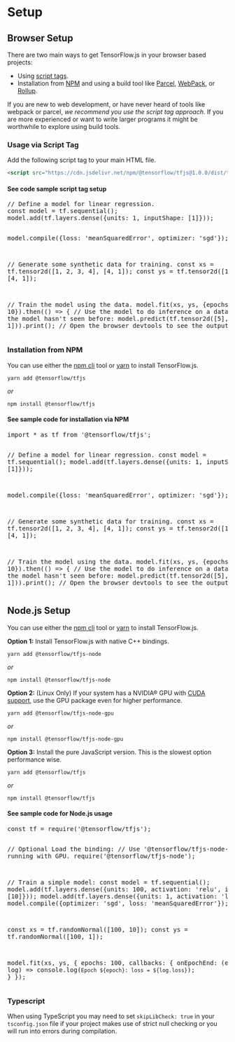 # Setup

## Browser Setup

There are two main ways to get TensorFlow.js in your browser based projects:
  - Using [script tags](https://developer.mozilla.org/en-US/docs/Learn/HTML/Howto/Use_JavaScript_within_a_webpage).
  - Installation from [NPM](https://www.npmjs.com) and using a build tool like [Parcel](https://parceljs.org/), [WebPack](https://webpack.js.org/), or [Rollup](https://rollupjs.org/guide/en).

If you are new to web development, or have never heard of tools like webpack or parcel, _we recommend you use the script tag approach_. If you are more experienced or want to write larger programs it might be worthwhile to explore using build tools.

### Usage via Script Tag

Add the following script tag to your main HTML file.

```html
<script src="https://cdn.jsdelivr.net/npm/@tensorflow/tfjs@1.0.0/dist/tf.min.js"></script>
```

<section class="expandable">
  <h4 class="showalways">See code sample script tag setup</h4>
  <pre class="prettyprint">
// Define a model for linear regression.
const model = tf.sequential();
model.add(tf.layers.dense({units: 1, inputShape: [1]}));

model.compile({loss: 'meanSquaredError', optimizer: 'sgd'});

// Generate some synthetic data for training.
const xs = tf.tensor2d([1, 2, 3, 4], [4, 1]);
const ys = tf.tensor2d([1, 3, 5, 7], [4, 1]);

// Train the model using the data.
model.fit(xs, ys, {epochs: 10}).then(() => {
  // Use the model to do inference on a data point the model hasn't seen before:
  model.predict(tf.tensor2d([5], [1, 1])).print();
  // Open the browser devtools to see the output
});
  </pre>
</section>

### Installation from NPM

You can use either the [npm cli](https://docs.npmjs.com/cli/npm) tool or [yarn](https://yarnpkg.com/en/) to install TensorFlow.js.

```
yarn add @tensorflow/tfjs
```

_or_

```
npm install @tensorflow/tfjs
```

<section class="expandable">
  <h4 class="showalways">See sample code for installation via NPM</h4>
  <pre class="prettyprint">
import * as tf from '@tensorflow/tfjs';

// Define a model for linear regression.
const model = tf.sequential();
model.add(tf.layers.dense({units: 1, inputShape: [1]}));

model.compile({loss: 'meanSquaredError', optimizer: 'sgd'});

// Generate some synthetic data for training.
const xs = tf.tensor2d([1, 2, 3, 4], [4, 1]);
const ys = tf.tensor2d([1, 3, 5, 7], [4, 1]);

// Train the model using the data.
model.fit(xs, ys, {epochs: 10}).then(() => {
  // Use the model to do inference on a data point the model hasn't seen before:
  model.predict(tf.tensor2d([5], [1, 1])).print();
  // Open the browser devtools to see the output
});
  </pre>
</section>


## Node.js Setup

You can use either the [npm cli](https://docs.npmjs.com/cli/npm) tool or [yarn](https://yarnpkg.com/en/) to install TensorFlow.js.

**Option 1:** Install TensorFlow.js with native C++ bindings.

```
yarn add @tensorflow/tfjs-node
```

_or_

```
npm install @tensorflow/tfjs-node
```

**Option 2:** (Linux Only) If your system has a NVIDIA® GPU with [CUDA support](https://www.tensorflow.org/install/install_linux#NVIDIARequirements), use the GPU package even for higher performance.

```
yarn add @tensorflow/tfjs-node-gpu
```

_or_

```
npm install @tensorflow/tfjs-node-gpu
```

**Option 3:** Install the pure JavaScript version. This is the slowest option performance wise.

```
yarn add @tensorflow/tfjs
```

_or_

```
npm install @tensorflow/tfjs
```


<section class="expandable">
  <h4 class="showalways">See sample code for Node.js usage</h4>
  <pre class="prettyprint">
const tf = require('@tensorflow/tfjs');

// Optional Load the binding:
// Use '@tensorflow/tfjs-node-gpu' if running with GPU.
require('@tensorflow/tfjs-node');

// Train a simple model:
const model = tf.sequential();
model.add(tf.layers.dense({units: 100, activation: 'relu', inputShape: [10]}));
model.add(tf.layers.dense({units: 1, activation: 'linear'}));
model.compile({optimizer: 'sgd', loss: 'meanSquaredError'});

const xs = tf.randomNormal([100, 10]);
const ys = tf.randomNormal([100, 1]);

model.fit(xs, ys, {
  epochs: 100,
  callbacks: {
    onEpochEnd: (epoch, log) => console.log(`Epoch ${epoch}: loss = ${log.loss}`);
  }
});
  </pre>
</section>

### Typescript

When using TypeScript you may need to set `skipLibCheck: true` in your `tsconfig.json` file if your project makes use of strict null checking or you will run into errors during compilation.

